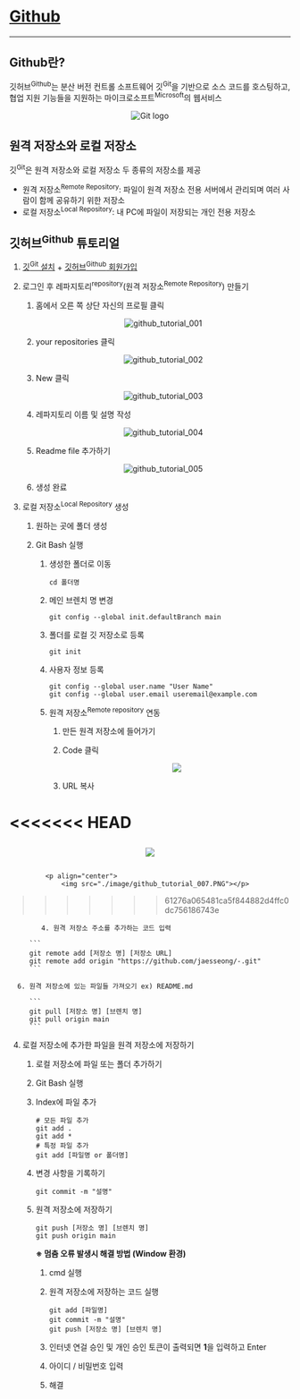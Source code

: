 # [Github](github.com)

-----

## Github란?

깃허브<sup>Github</sup>는 분산 버전 컨트롤 소프트웨어 깃<sup>Git</sup>을 기반으로 소스 코드를 호스팅하고, 협업 지원 기능들을 지원하는 마이크로소프트<sup>Microsoft</sup>의 웹서비스

<p align="center">
    <img src="image/github-seeklogo.com.svg" alt="Git logo">
</p>





## 원격 저장소와 로컬 저장소

깃<sup>Git</sup>은 원격 저장소와 로컬 저장소 두 종류의 저장소를 제공

- 원격 저장소<sup>Remote Repository</sup>: 파일이 원격 저장소 전용 서버에서 관리되며 여러 사람이 함께 공유하기 위한 저장소
- 로컬 저장소<sup>Local Repository</sup>: 내 PC에 파일이 저장되는 개인 전용 저장소



## 깃허브<sup>Github</sup> 튜토리얼

1. [깃<sup>Git</sup> 설치](https://git-scm.com/) + [깃허브<sup>Github</sup> 회원가입](https://github.com/)

2. 로그인 후 레파지토리<sup>repository</sup>(원격 저장소<sup>Remote Repository</sup>) 만들기
   1. 홈에서 오른 쪽 상단 자신의 프로필 클릭 </br><p align="center"> ![github_tutorial_001](./image/github_tutorial_001.PNG) </p>
   2. your repositories 클릭 <br/><p align="center"> ![github_tutorial_002](./image/github_tutorial_002.PNG) </p>
   3. New 클릭</br><p align="center"> ![github_tutorial_003](./image/github_tutorial_003.PNG) </p>
   4. 레파지토리 이름 및 설명 작성</br><p align="center"> ![github_tutorial_004](./image/github_tutorial_004.PNG) </p>
   5. Readme file 추가하기</br> <p align="center"> ![github_tutorial_005](./image/github_tutorial_005.PNG) </p>
   6. 생성 완료

3. 로컬 저장소<sup>Local Repository</sup> 생성

   1. 원하는 곳에 폴더 생성

   2. Git Bash 실행

      1. 생성한 폴더로 이동

         ```
         cd 폴더명
         ```

      2. 메인 브렌치 명 변경

         ```
         git config --global init.defaultBranch main
         ```

      3. 폴더를 로컬 깃 저장소로 등록

         ```
         git init
         ```

      4. 사용자 정보 등록

         ```
         git config --global user.name "User Name"
         git config --global user.email useremail@example.com
         ```

      5. 원격 저장소<sup>Remote repository</sup> 연동

          1. 만든 원격 저장소에 들어가기

          2. Code 클릭

             <p align="center">
                 <img src="./image/github_tutorial_006.PNG"></p>

         	3. URL 복사

<<<<<<< HEAD
          <p align="center">
              <img src="./image/github_tutorial_007.PNG"></p>
=======
             <p align="center">
                 <img src="./image/github_tutorial_007.PNG"></p>
>>>>>>> 61276a065481ca5f844882d4ffc0dc756186743e

         	4. 원격 저장소 주소를 추가하는 코드 입력

         ```
         git remote add [저장소 명] [저장소 URL]
         git remote add origin "https://github.com/jaesseong/-.git"
         ```

      6. 원격 저장소에 있는 파일들 가져오기 ex) README.md

         ```
         git pull [저장소 명] [브렌치 명]
         git pull origin main
         ```

4. 로컬 저장소에 추가한 파일을 원격 저장소에 저장하기

   1. 로컬 저장소에 파일 또는 폴더 추가하기

   2. Git Bash 실행

   3. Index에 파일 추가

      ```
      # 모든 파일 추가
      git add .
      git add *
      # 특정 파일 추가
      git add [파일명 or 폴더명]
      ```

   4. 변경 사항을 기록하기

      ```
      git commit -m "설명"
      ```

   5. 원격 저장소에 저장하기

      ```
      git push [저장소 명] [브렌치 명]
      git push origin main
      ```

      **※ 멈춤 오류 발생시 해결 방법 (Window 환경)**

       1. cmd 실행

       2. 원격 저장소에 저장하는 코드 실행

          ```
          git add [파일명]
          git commit -m "설명"
          git push [저장소 명] [브렌치 명]
          ```

      	3. 인터넷 연걸 승인 및 개인 승인 토큰이 출력되면 **1**을 입력하고 Enter

      	4. 아이디 / 비밀번호 입력

      	5. 해결
